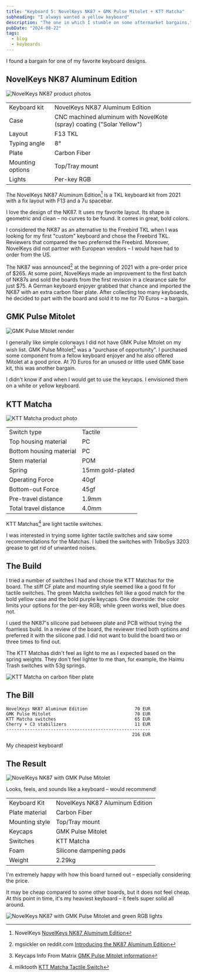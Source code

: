 ```yaml
---
title: "Keyboard 5: NovelKeys NK87 + GMK Pulse Mitolet + KTT Matcha"
subheading: "I always wanted a yellow keyboard"
description: "The one in which I stumble on some aftermarket bargains."
pubDate: "2024-08-22"
tags:
  - blog
  - keyboards
---
```


I found a bargain for one of my favorite keyboard designs.

## NovelKeys NK87 Aluminum Edition

![NovelKeys NK87 product photos](./images/2024-08-22_nk87.jpg)

|  |  |
| ---- | ---- |
| Keyboard kit | NovelKeys NK87 Aluminum Edition |
| Case | CNC machined aluminum with NovelKote (spray) coating ("Solar Yellow") |
| Layout | F13 TKL |
| Typing angle | 8° |
| Plate | Carbon Fiber |
| Mounting options | Top/Tray mount |
| Lights | Per-key RGB |

The NovelKeys NK87 Aluminum Edition[^nk87_novelkeys] is a TKL keyboard kit from 2021 with a fix layout with F13 and a 7u spacebar.

[^nk87_novelkeys]: NovelKeys [NovelKeys NK87 Aluminum Edition](https://novelkeys.com/collections/keyboards/products/nk87-aluminum-edition)

I love the design of the NK87.
It uses my favorite layout.
Its shape is geometric and clean – no curves to be found.
It comes in great, bold colors.

I considered the NK87 as an alternative to the Freebird TKL when I was looking for my first "custom" keyboard and chose the Freebird TKL.
Reviewers that compared the two preferred the Freebird.
Moreover, NovelKeys did not partner with European vendors – I would have had to order from the US.

The NK87 was announced[^nk87_reddit] at the beginning of 2021 with a pre-order price of $265.
At some point, NovelKeys made an improvement to the first batch of NK87s and sold the boards from the first revision in a clearance sale for just $75.
A German keyboard enjoyer grabbed that chance and imported the NK87 with an extra carbon fiber plate.
After collecting too many keyboards, he decided to part with the board and sold it to me for 70 Euros – a bargain.

[^nk87_reddit]: mgsickler on reddit.com [Introducing the NK87 Aluminum Edition](https://www.reddit.com/r/MechanicalKeyboards/comments/m0jdf1/introducing_the_nk87_aluminum_edition_preorders/)

## GMK Pulse Mitolet

![GMK Pulse Mitolet render](./images/2024-08-22_gmk_mitolet.jpg)

I generally like simple colorways I did not have GMK Pulse Mitolet on my wish list.
GMK Pulse Mitolet[^mitolet_matrixzj] was a "purchase of opportunity".
I purchased some component from a fellow keyboard enjoyer and he also offered Mitolet at a good price.
At 70 Euros for an unused or little used GMK base kit, this was another bargain.

I didn't know if and when I would get to use the keycaps.
I envisioned them on a white or yellow keyboard.

[^mitolet_matrixzj]: Keycaps Info From Matrix [GMK Pulse Mitolet information](https://matrixzj.github.io/docs/gmk-keycaps/Pulse/)

## KTT Matcha

![KTT Matcha product photo](./images/2024-08-22_ktt_matcha.jpg)

|  |  |
| ---- | ---- |
| Switch type | Tactile |
| Top housing material | PC |
| Bottom housing material | PC |
| Stem material | POM |
| Spring | 15mm gold-plated |
| Operating Force | 40gf |
| Bottom-out Force | 45gf |
| Pre-travel distance | 1.9mm |
| Total travel distance | 4.0mm |

KTT Matchas[^matcha_milktooth] are light tactile switches.

I was interested in trying some lighter tactile switches and saw some recommendations for the Matchas.
I lubed the switches with TriboSys 3203 grease to get rid of unwanted noises.

[^matcha_milktooth]: milktooth [KTT Matcha Tactile Switch](https://milktooth.nu/products/switches/matcha)

## The Build

I tried a number of switches I had and chose the KTT Matchas for the board.
The stiff CF plate and mounting style seemed like a good fit for tactile switches.
The green Matcha switches felt like a good match for the bold yellow case and the bold purple keycaps.
One downside: the color limits your options for the per-key RGB; while green works well, blue does not.

I used the NK87's silicone pad between plate and PCB without trying the foamless build.
In a review of the board, the reviewer tried both options and preferred it with the silicone pad.
I did not want to build the board two or three times to find out.

The KTT Matchas didn't feel as light to me as I expected based on the spring weights.
They don't feel lighter to me than, for example, the Haimu Trash switches with 53g springs.

![KTT Matcha on carbon fiber plate](./images/2024-08-22_nk87_matcha.jpg)

## The Bill

```plain
NovelKeys NK87 Aluminum Edition                  70 EUR
GMK Pulse Mitolet                                70 EUR
KTT Matcha switches                              65 EUR
Cherry + C3 stabilizers                          11 EUR
-------------------------------------------------------
                                                216 EUR
```

My cheapest keyboard!

## The Result

![NovelKeys NK87 with GMK Pulse Mitolet](./images/2024-08-22_nk87_mitolet.jpg)

Looks, feels, and sounds like a keyboard – would recommend!

|  |  |
| ---- | ---- |
| Keyboard Kit   | NovelKeys NK87 Aluminum Edition |
| Plate material | Carbon Fiber |
| Mounting style | Top/Tray mount |
| Keycaps | GMK Pulse Mitolet |
| Switches | KTT Matcha |
| Foam | Silicone dampening pads |
| Weight | 2.29kg |

I'm extremely happy with how this board turned out – especially considering the price.

It may be cheap compared to some other boards, but it does not feel cheap.
At this point in time, it's my heaviest keyboard – it feels super solid all around.

![NovelKeys NK87 with GMK Pulse Mitolet and green RGB lights](./images/2024-08-22_nk87_mitolet_rgb.jpg)
